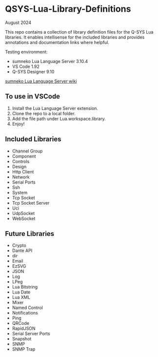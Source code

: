# QSYS-Lua-Library-Definitions

August 2024

This repo contains a collection of library definition files for the Q-SYS Lua libraries.
It enables intellisense for the included libraries and provides annotations and documentation links where helpful.

Testing environment:

- sumneko Lua Language Server 3.10.4
- VS Code 1.92
- Q-SYS Designer 9.10

[sumneko Lua Language Server wiki](https://luals.github.io/wiki/annotations/)

## To use in VSCode

1. Install the Lua Language Server extension.
2. Clone the repo to a local folder.
3. Add the file path under Lua.workspace.library.
4. Enjoy!

## Included Libraries

- Channel Group
- Component
- Controls
- Design
- Http Client
- Network
- Serial Ports
- Ssh
- System
- Tcp Socket
- Tcp Socket Server
- Uci
- UdpSocket
- WebSocket

## Future Libraries

- Crypto
- Dante API
- dir
- Email
- EzSVG
- JSON
- Log
- LPeg
- Lua Bitstring
- Lua Date
- Lua XML
- Mixer
- Named Control
- Notifications
- Ping
- QRCode
- RapidJSON
- Serial Server Ports
- Snapshot
- SNMP
- SNMP Trap
